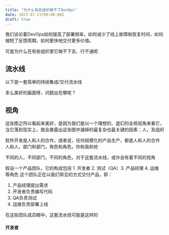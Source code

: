 ```yaml
---
title: "为什么有些组织做不了DevOps"
date: 2023-07-21T00:00:00Z
draft: true
---
```



我们谈论着DevOps如何提高了部署频率，如何减少了线上故障和恢复时间，如何缩短了反馈周期，如何更快地交付更多价值。

可是为什么在有些组织里它做不下去、行不通呢

## 流水线
以下是一套简单的持续集成/交付流水线


多么美好的画面呀，问题出在哪呢？

## 视角

这张图之所以看起来美好，是因为我们是以一个理想的、虚幻的全局视角来看它，当它落到现实上，就会暴露出这张图中漏掉的最复杂也最关键的因素：人，及组织

软件开发是人和人的合作，或者说，任何规模化的产品生产，都是人和人的合作  
人和人，部门和部门，角色和角色，你和我和他

不同的人，不同部门，不同的角色，对于这套流水线，或许会有着不同的视角

假设一个产品团队，它的构成包括 1. 开发者 2. 测试（QA）3. 产品经理 4. 运维 等角色
这个团队正在以我们常见的方式交付产品，即：
1. 产品经理提出需求
2. 开发者负责编写代码
3. QA负责测试
4. 运维负责部署上线

在这些团队成员眼中，这套流水线可能是这样的

#### 开发者
